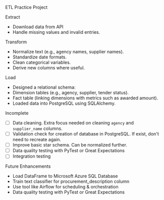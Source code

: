 ETL Practice Project

Extract
- Download data from API
- Handle missing values and invalid entries.

Transform
- Normalize text (e.g., agency names, supplier names).
- Standardize date formats.
- Clean categorical variables.
- Derive new columns where useful.

Load
- Designed a relational schema:
- Dimension tables (e.g., agency, supplier, tender status).
- Fact table (linking dimensions with metrics such as awarded amount).
- Loaded data into PostgreSQL using SQLAlchemy.

Incomplete
- [ ] Data cleaning. Extra focus needed on cleaning `agency` and `supplier_name` columns. 
- [ ] Validation check for creation of database in PostgreSQL. If exist, don't need to recreate again.
- [ ] Improve basic star schema. Can be normalized further.
- [ ] Data quality testing with PyTest or Great Expectations
- [ ] Integration testing

Future Enhancements
- Load DataFrame to Microsoft Azure SQL Database
- Train text classifier for procurement_description column
- Use tool like Airflow for scheduling & orchestration
- Data quality testing with PyTest or Great Expectations

